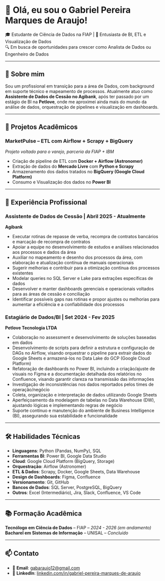 # 👋 Olá, eu sou o Gabriel Pereira Marques de Araujo!

🎓 Estudante de Ciência de Dados na FIAP | 🧠 Entusiasta de BI, ETL e Visualização de Dados  
🔍 Em busca de oportunidades para crescer como Analista de Dados ou Engenheiro de Dados

---

## 🚀 Sobre mim

Sou um profissional em transição para a área de Dados, com background em suporte técnico e mapeamento de processos. Atualmente atuo como **Assistente de Dados de Cessão no Agibank**, após ter passado por um estágio de BI na **Petlove**, onde me aproximei ainda mais do mundo da análise de dados, orquestração de pipelines e visualização em dashboards.

---

## 🧪 Projetos Acadêmicos

### **MarketPulse – ETL com Airflow + Scrapy + BigQuery**  
*Projeto voltado para o varejo, parceria da FIAP + IBM*  
- Criação de pipeline de ETL com **Docker + Airflow (Astronomer)**  
- Extração de dados do **Mercado Livre** com **Python e Scrapy**  
- Armazenamento dos dados tratados no **BigQuery (Google Cloud Platform)**
- Consumo e Visualização dos dados no **Power BI**

---

## 💼 Experiência Profissional

### **Assistente de Dados de Cessão | Abril 2025 - Atualmente**  
**Agibank**  
- Executar rotinas de repasse de verba, recompra de contratos bancários e marcação de recompra de contratos  
- Apoiar a equipe no desenvolvimento de estudos e análises relacionados aos processos e dados da área  
- Auxiliar no mapeamento e desenho dos processos da área, com elaboração e atualização contínua de manuais operacionais  
- Sugerir melhorias e contribuir para a otimização contínua dos processos existentes  
- Modelar queries no SQL Server e Lake para extrações específicas de dados  
- Desenvolver e manter dashboards gerenciais e operacionais voltados para as áreas de cessão e conciliação  
- Identificar possíveis gaps nas rotinas e propor ajustes ou melhorias para aumentar a eficiência e a confiabilidade dos processos  

### **Estagiário de Dados/BI | Set 2024 - Fev 2025**  
**Petlove Tecnologia LTDA**  
- Colaboração no assessment e desenvolvimento de soluções baseadas em dados  
- Desenvolvimento de scripts para definir a estrutura e configuração de DAGs no Airflow, visando orquestrar o pipeline para extrair dados do Google Sheets e armazená-los no Data Lake do GCP (Google Cloud Platform)  
- Refatoração de dashboards no Power BI, incluindo a criação/ajuste de visuais no Figma e a documentação detalhada dos relatórios no Confluence, visando garantir clareza na transmissão das informações  
- Investigação de inconsistências nos dados reportados pelos times de operação/negócio  
- Coleta, organização e interpretação de dados utilizando Google Sheets  
- Aperfeiçoamento da modelagem de tabelas no Data Warehouse (DW), ajustando lógicas e implementando regras de negócio  
- Suporte contínuo e manutenção do ambiente de Business Intelligence (BI), assegurando sua estabilidade e funcionalidade  

---

## 🛠️ Habilidades Técnicas

- **Linguagens**: Python (Pandas, NumPy), SQL  
- **Ferramentas BI**: Power BI, Google Data Studio  
- **Cloud**: Google Cloud Platform (BigQuery, Storage)  
- **Orquestração**: Airflow (Astronomer)  
- **ETL & Dados**: Scrapy, Docker, Google Sheets, Data Warehouse  
- **Design de Dashboards**: Figma, Confluence  
- **Versionamento**: Git, GitHub  
- **Bancos de Dados**: SQL Server, PostgreSQL, BigQuery  
- **Outros**: Excel (Intermediário), Jira, Slack, Confluence, VS Code  

---

## 📚 Formação Acadêmica

**Tecnólogo em Ciência de Dados** – FIAP – *2024 - 2026 (em andamento)*  
**Bacharel em Sistemas de Informação** – UNISAL – *Concluído*

---

## 📫 Contato

- 📧 **Email**: gabaraujo12@gmail.com  
- 💼 **LinkedIn**: [linkedin.com/in/gabriel-pereira-marques-de-araujo](https://www.linkedin.com/in/gabrielpereiramarques/)
